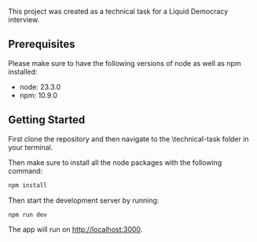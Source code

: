 This project was created as a technical task for a Liquid Democracy interview.

## Prerequisites

Please make sure to have the following versions of node as well as npm installed:

- node: 23.3.0
- npm: 10.9.0

## Getting Started

First clone the repository and then navigate to the \technical-task folder in your terminal.

Then make sure to install all the node packages with the following command:

```bash
npm install
```

Then start the development server by running:

```bash
npm run dev
```

The app will run on [http://localhost:3000](http://localhost:3000).
